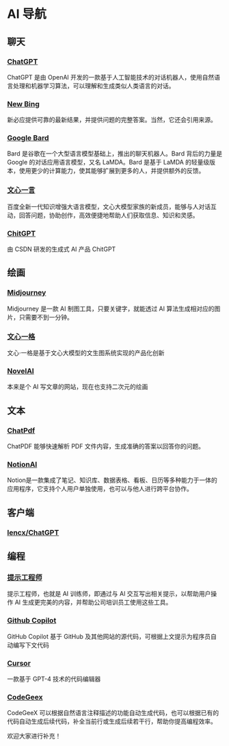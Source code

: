 # AI 导航

## 聊天

### [ChatGPT](https://chat.openai.com/)  
ChatGPT 是由 OpenAI 开发的一款基于人工智能技术的对话机器人，使用自然语言处理和机器学习算法，可以理解和生成类似人类语言的对话。
### [New Bing](https://www.bing.com/new)   
新必应提供可靠的最新结果，并提供问题的完整答案。当然，它还会引用来源。
### [Google Bard](https://bard.google.com/)   
Bard 是谷歌在一个大型语言模型基础上，推出的聊天机器人。Bard 背后的力量是 Google 的对话应用语言模型，又名 LaMDA。Bard 是基于 LaMDA 的轻量级版本，使用更少的计算能力，使其能够扩展到更多的人，并提供额外的反馈。
### [文心一言](https://yiyan.baidu.com/welcome)   
百度全新一代知识增强大语言模型，文心大模型家族的新成员，能够与人对话互动，回答问题，协助创作，高效便捷地帮助人们获取信息、知识和灵感。
### [ChitGPT](https://so.csdn.net/so/ask)
由 CSDN 研发的生成式 AI 产品 ChitGPT

## 绘画

### [Midjourney](https://www.midjourney.com/)   
Midjourney 是一款 AI 制图工具，只要关键字，就能透过 AI 算法生成相对应的图片，只需要不到一分钟。
### [文心一格](https://yige.baidu.com/)   
文心·一格是基于文心大模型的文生图系统实现的产品化创新
### [NovelAI](https://novelai.net/)
本来是个 AI 写文章的网站，现在也支持二次元的绘画

## 文本
### [ChatPdf](https://www.chatpdf.com/)   
ChatPDF 能够快速解析 PDF 文件内容，生成准确的答案以回答你的问题。
### [NotionAI](https://www.notion.so/product/ai)
Notion是一款集成了笔记、知识库、数据表格、看板、日历等多种能力于一体的应用程序，它支持个人用户单独使用，也可以与他人进行跨平台协作。

## 客户端
### [lencx/ChatGPT](https://github.com/lencx/ChatGPT)

## 编程
### [提示工程师](https://github.com/dair-ai/Prompt-Engineering-Guide)    
提示工程师，也就是 AI 训练师，即通过与 AI 交互写出相关提示，以帮助用户操作 AI 生成更完美的内容，并帮助公司培训员工使用这些工具。
### [Github Copilot](https://github.com/features/copilot/)    
GitHub Copilot 基于 GitHub 及其他网站的源代码，可根据上文提示为程序员自动编写下文代码
### [Cursor](https://www.cursor.so/)   
一款基于 GPT-4 技术的代码编辑器
### [CodeGeex](https://codegeex.cn/)  
CodeGeeX 可以根据自然语言注释描述的功能自动生成代码，也可以根据已有的代码自动生成后续代码，补全当前行或生成后续若干行，帮助你提高编程效率。

欢迎大家进行补充！
